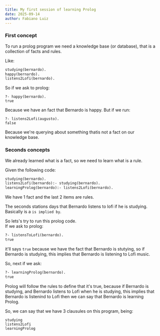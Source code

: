 ```yaml
---
title: My first session of learning Prolog
date: 2025-09-14
author: Fabiano Luiz
---
```


### First concept

To run a prolog program we need a knowledge base (or database), that is a collection of facts and rules.

Like:

```pl
studying(bernardo).
happy(bernardo).
listens2Lofi(bernardo).
```

So if we ask to prolog:

```
?- happy(bernardo).
true
```

Because we have an fact that Bernardo is happy. But if we run:

```
?- listens2Lofi(augusto).
false
```

Because we're querying about something thatis not a fact on our knowledge base.

### Seconds concepts

We already learned what is a fact, so we need to learn what is a rule.

Given the following code:

```pl
studying(bernardo).
listens2Lofi(bernardo):- studying(bernardo).
learningProlog(bernardo):- listens2Lofi(bernardo).
```

We have 1 fact and the last 2 items are rules.

The seconds stations days that Bernardo listens to lofi if he is studying. Basically is a `is implied by`.

So lets's try to run this prolog code.<br>
If we ask to prolog:

```pl
?- listensToLofi(bernardo).
true
```

it'll says `true` because we have the fact that Bernardo is stutying, so if Bernardo is studying, this implies that Bernardo is listening to Lofi music.

So, next if we ask:

```pl
?- learningProlog(bernardo).
true
```

Prolog will follow the rules to define that it's true, because if Bernardo is studying, and Bernardo listens to Lofi when he is studying, this implies that Bernardo is listenind to Lofi then we can say that Bernardo is learning Prolog.

So, we can say that we have 3 clausules on this program, being:

```
studying
listens2Lofi
learningProlog
```
